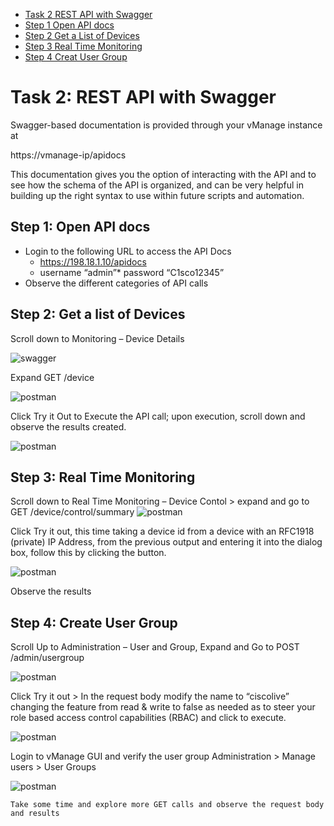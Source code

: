 * [Task 2 REST API with Swagger](#task-2-rest-api-with-swagger)
* [Step 1 Open API docs](#step-1-open-api-docs)
* [Step 2 Get a List of Devices](#step-2-get-a-list-of-devices)
* [Step 3 Real Time Monitoring](#step-3-real-time-monitoring)
* [Step 4 Creat User Group](#step-4-create-user-group)


# Task 2: REST API with Swagger
Swagger-based documentation is provided through your vManage instance at 

https://vmanage-ip/apidocs

This documentation gives you the option of interacting with the API and to see how the schema of the API is organized, and can be very helpful in building up the right syntax to use within future scripts and automation. 

## Step 1: Open  API docs
* Login to the following URL to access the API Docs
    * https://198.18.1.10/apidocs
    * username “admin”* password “C1sco12345”
* Observe the different categories of API calls
## Step 2: Get a list of Devices
Scroll down to Monitoring – Device Details 

![swagger](/images/sw1.png)

Expand GET /device

![postman](/images/sw2.png)

Click Try it Out to Execute the API call; upon execution, scroll down and observe the results created.

![postman](/images/sw3.png)

## Step 3: Real Time Monitoring
Scroll down to Real Time Monitoring – Device Contol > expand and go to GET
 /device/control/summary
![postman](/images/sw4.png)

Click Try it out, this time taking a device id from a device with an RFC1918 (private) IP Address, from the previous output and entering it into the dialog box, follow this by clicking the button.

![postman](/images/sw5.png)

Observe the results
## Step 4: Create User Group
Scroll Up to Administration – User and Group, Expand and Go to POST /admin/usergroup

![postman](/images/sw6.png)

Click Try it out > In the request body modify the name to “ciscolive” changing the feature from read & write to false as needed as to steer your role based access control capabilities (RBAC) and click to execute.

![postman](/images/sw7.png)

Login to vManage GUI and verify the user group 
Administration > Manage users > User Groups

![postman](/images/sw8.png)

```Take some time and explore more GET calls and observe the request body and results```

